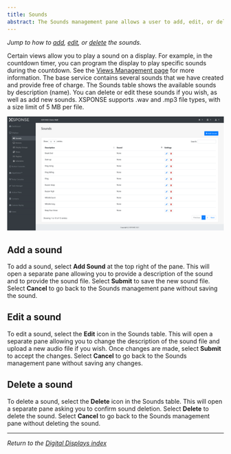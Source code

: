 ```yaml
---
title: Sounds
abstract: The Sounds management pane allows a user to add, edit, or delete the sounds available for the displays. Selecting the Displays link and then the Sounds link in the navigation pane will take you to the Sounds management pane.
---
```

*Jump to how to [add](sounds-management.md#add-a-sound), [edit](sounds-management.md#edit-a-sound), or [delete](sounds-management.md#delete-a-sound) the sounds.*
 
Certain views allow you to play a sound on a display. For example, in the countdown timer, you can program the display to play specific sounds during the countdown. See the [Views Management page](views-management.md) for more information. The base service contains several sounds that we have created and provide free of charge. The Sounds table shows the available sounds by description (name). You can delete or edit these sounds if you wish, as well as add new sounds. XSPONSE supports .wav and .mp3 file types, with a size limit of 5 MB per file. 

![sounds management pane](sounds_management.png)

## Add a sound
To add a sound, select **Add Sound** at the top right of the pane. This will open a separate pane allowing you to provide a description of the sound and to provide the sound file. Select **Submit** to save the new sound file. Select **Cancel** to go back to the Sounds management pane without saving the sound.

## Edit a sound
To edit a sound, select the **Edit** icon in the Sounds table. This will open a separate pane allowing you to change the description of the sound file and upload a new audio file if you wish. Once changes are made, select **Submit** to accept the changes. Select **Cancel** to go back to the Sounds management pane without saving any changes.

## Delete a sound
To delete a sound, select the **Delete** icon in the Sounds table. This will open a separate pane asking you to confirm sound deletion. Select **Delete** to delete the sound. Select **Cancel** to go back to the Sounds management pane without deleting the sound.

___
*Return to the [Digital Displays index](index.md)*
